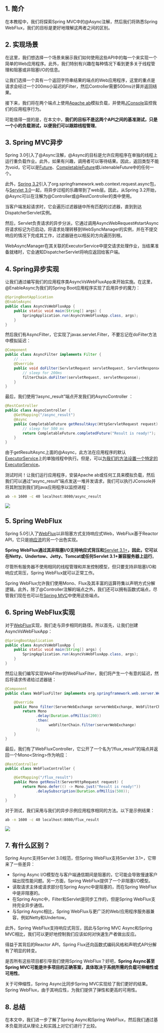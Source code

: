 ## 1. 简介

在本教程中，我们将探索Spring MVC中的@Async注解，然后我们将熟悉Spring WebFlux，我们的目标是更好地理解这两者之间的区别。

## 2. 实现场景

在这里，我们想选择一个场景来展示我们如何使用这些API中的每一个来实现一个简单的Web应用程序。此外，我们特别有兴趣在每种情况下看到更多关于线程管理和阻塞或非阻塞I/O的信息。

让我们选择一个具有一个返回字符串结果的端点的Web应用程序，这里的重点是请求会经过一个200ms小延迟的Filter，然后Controller需要500ms计算并返回结果。

接下来，我们将在两个端点上使用[Apache ab](https://httpd.apache.org/docs/2.4/programs/ab.html)模拟负载，并使用[JConsole](https://docs.oracle.com/en/java/javase/11/management/using-jconsole.html)监控我们的应用程序行为。

可能值得一提的是，在本文中，**我们的目标不是这两个API之间的基准测试，只是一个小的负载测试，以便我们可以跟踪线程管理**。

## 3. Spring MVC异步

Spring 3.0引入了@Async注解，@Async的目标是允许应用程序在单独的线程上运行重负载作业。此外，如果有兴趣，调用者可以等待结果。因此，返回类型不能为void，它可以是[Future](https://www.baeldung.com/java-future)、[CompletableFuture](https://www.baeldung.com/java-completablefuture)或ListenableFuture中的任何一个。

此外，[Spring 3.2](https://docs.spring.io/spring/docs/3.2.x/spring-framework-reference/html/new-in-3.2.html)引入了org.springframework.web.context.request.async包，与[Servlet 3.0](https://download.oracle.com/otndocs/jcp/servlet-3.0-fr-oth-JSpec/)一起，将异步过程的乐趣带到了web层。因此，从Spring 3.2开始，@Async可以在注解为@Controller或@RestController的类中使用。

当客户端发起请求时，它会遍历过滤器链中所有匹配的过滤器，直到到达DispatcherServlet实例。

然后，Servlet负责请求的异步分派，它通过调用AsyncWebRequest#startAsync将请求标记为已启动，将请求处理转移到WebSyncManager的实例，并在不提交响应的情况下完成其工作，过滤器链也以相反的方向遍历到根。

WebAsyncManager在其关联的ExecutorService中提交请求处理作业，当结果准备就绪时，它会通知DispatcherServlet将响应返回给客户端。

## 4. Spring异步实现

让我们通过编写我们的应用程序类AsyncVsWebFluxApp来开始实施。在这里，@EnableAsync为我们的Spring Boot应用程序实现了启用异步的魔力：

```java
@SpringBootApplication
@EnableAsync
public class AsyncVsWebFluxApp {
    public static void main(String[] args) {
        SpringApplication.run(AsyncVsWebFluxApp.class, args);
    }
}
```

然后我们有AsyncFilter，它实现了javax.servlet.Filter，不要忘记在doFilter方法中模拟延迟：

```java
@Component
public class AsyncFilter implements Filter {
    // ...
    @Override
    public void doFilter(ServletRequest servletRequest, ServletResponse servletResponse, FilterChain filterChain) throws IOException, ServletException {
        // sleep for 200ms 
        filterChain.doFilter(servletRequest, servletResponse);
    }
}
```

最后，我们使用“/async_result”端点开发我们的AsyncController ：

```java
@RestController
public class AsyncController {
    @GetMapping("/async_result")
    @Async
    public CompletableFuture getResultAsyc(HttpServletRequest request) {
        // sleep for 500 ms
        return CompletableFuture.completedFuture("Result is ready!");
    }
}
```

由于getResultAsync上面的@Async，此方法在应用程序的默认[ExecutorService](https://www.baeldung.com/java-executor-service-tutorial)上的单独线程中执行。但是，可以[为我们的方法设置一个特定的ExecutorService](https://www.baeldung.com/spring-async)。

测试时间！让我们运行应用程序，安装Apache ab或任何工具来模拟负载，然后我们可以通过“async_result”端点发送一堆并发请求，我们可以执行JConsole并将其附加到我们的java应用程序以监控进程：

```bash
ab -n 1600 -c 40 localhost:8080/async_result
```

<img src="../assets/img.png">

## 5. Spring WebFlux

Spring 5.0引入了[WebFlux](https://docs.spring.io/spring/docs/current/spring-framework-reference/web-reactive.html)以非阻塞方式支持响应式Web，WebFlux基于Reactor API，它只是[响应流](https://www.reactive-streams.org/)的另一个出色实现。

**Spring WebFlux通过其非阻塞I/O支持响应式背压和**[Servlet 3.1+](https://blogs.oracle.com/arungupta/whats-new-in-servlet-31-java-ee-7-moving-forward)**，因此，它可以在Netty、Undertow、Jetty、Tomcat或任何Servlet 3.1+兼容服务器上运行**。

尽管所有服务器不使用相同的线程管理和并发控制模型，但只要支持非阻塞I/O和响应式背压，Spring WebFlux就可以正常工作。

Spring WebFlux允许我们使用Mono、Flux及其丰富的运算符集以声明方式分解逻辑。此外，除了@Controller注解的端点之外，我们还可以拥有函数式端点，尽管我们现在也可以在[Spring MVC](../../spring-boot-mvc-2/docs/SpringMVC中的函数式控制器.md)中使用这些端点。

## 6. Spring WebFlux实现

对于[WebFlux](https://www.baeldung.com/spring-webflux)实现，我们走与异步相同的路径。所以首先，让我们创建AsyncVsWebFluxApp：

```java
@SpringBootApplication
public class AsyncVsWebFluxApp {
    public static void main(String[] args) {
        SpringApplication.run(AsyncVsWebFluxApp.class, args);
    }
}
```

然后让我们编写实现WebFilter的WebFluxFilter，我们将产生一个有意的延迟，然后将请求传递给过滤器链：

```java
@Component
public class WebFluxFilter implements org.springframework.web.server.WebFilter {

    @Override
    public Mono filter(ServerWebExchange serverWebExchange, WebFilterChain webFilterChain) {
        return Mono
              .delay(Duration.ofMillis(200))
              .then(
                    webFilterChain.filter(serverWebExchange)
              );
    }
}
```

最后，我们有了WebFluxController，它公开了一个名为“/flux_result”的端点并返回一个Mono<String\>作为响应：

```java
@RestController
public class WebFluxController {

    @GetMapping("/flux_result")
    public Mono getResult(ServerHttpRequest request) {
        return Mono.defer(() -> Mono.just("Result is ready!"))
              .delaySubscription(Duration.ofMillis(500));
    }
}
```

对于测试，我们采用与我们的异步示例应用程序相同的方法。以下是示例结果：


```bash
ab -n 1600 -c 40 localhost:8080/flux_result
```

<img src="../assets/img_1.png">

## 7. 有什么区别？

Spring Async支持Servlet 3.0规范，但Spring WebFlux支持Servlet 3.1+，它带来了一些差异：

-   Spring Async I/O模型在与客户端通信期间是阻塞的，它可能会导致慢速客户端出现性能问题。另一方面，Spring WebFlux提供了一个非阻塞I/O模型。
-   读取请求主体或请求部分在Spring Async中是阻塞的，而在Spring WebFlux中是非阻塞的。
-   在Spring Async中，Filter和Servlet是同步工作的，但是Spring WebFlux支持完全异步通信。
-   与Spring Async相比，Spring WebFlux与更广泛的Web/应用程序服务器兼容，例如Netty和Undertow。

此外，Spring WebFlux支持响应式背压，因此与Spring MVC Async和Spring MVC相比，我们可以更好地控制我们应该如何对快速生产者做出反应。

得益于其背后的Reactor API，Spring Flux还向函数式编码风格和声明式API分解有了明显的转变。

是否所有这些项目都引导我们使用Spring WebFlux？好吧，**Spring Async甚至Spring MVC可能是许多项目的正确答案，具体取决于系统所需的负载可伸缩性或可用性**。

关于可伸缩性，Spring Async比同步Spring MVC实现给了我们更好的结果。Spring WebFlux，由于其响应性，为我们提供了弹性和更高的可用性。

## 8. 总结

在本文中，我们进一步了解了Spring Async和Spring WebFlux，然后我们通过基本负载测试从理论上和实践上对它们进行了比较。